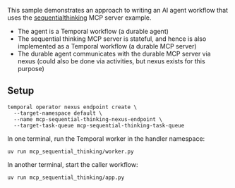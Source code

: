 This sample demonstrates an approach to writing an AI agent workflow that uses the [sequentialthinking](https://github.com/modelcontextprotocol/servers/tree/main/src/sequentialthinking) MCP server example.

- The agent is a Temporal workflow (a durable agent)
- The sequential thinking MCP server is stateful, and hence is also implemented as a Temporal workflow (a durable MCP server)
- The durable agent communicates with the durable MCP server via nexus (could also be done via activities, but nexus exists for this purpose)

## Setup

```
temporal operator nexus endpoint create \
  --target-namespace default \
  --name mcp-sequential-thinking-nexus-endpoint \
  --target-task-queue mcp-sequential-thinking-task-queue
```

In one terminal, run the Temporal worker in the handler namespace:
```
uv run mcp_sequential_thinking/worker.py
```

In another terminal, start the caller workflow:
```
uv run mcp_sequential_thinking/app.py
```
